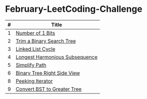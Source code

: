 # February-LeetCoding-Challenge

| # | Title 
|---| ----- 
|1|[Number of 1 Bits](https://leetcode.com/explore/challenge/card/february-leetcoding-challenge-2021/584/week-1-february-1st-february-7th/3625/)|
|2|[Trim a Binary Search Tree](https://leetcode.com/explore/challenge/card/february-leetcoding-challenge-2021/584/week-1-february-1st-february-7th/3626/)|
|3|[Linked List Cycle](https://leetcode.com/explore/challenge/card/february-leetcoding-challenge-2021/584/week-1-february-1st-february-7th/3627/)|
|4|[Longest Harmonious Subsequence](https://leetcode.com/explore/challenge/card/february-leetcoding-challenge-2021/584/week-1-february-1st-february-7th/3628/)|
|5|[Simplify Path](https://leetcode.com/explore/challenge/card/february-leetcoding-challenge-2021/584/week-1-february-1st-february-7th/3629/)|
|6|[Binary Tree Right Side View](https://leetcode.com/explore/challenge/card/february-leetcoding-challenge-2021/584/week-1-february-1st-february-7th/3630/)|
|8|[Peeking Iterator](https://leetcode.com/explore/challenge/card/february-leetcoding-challenge-2021/585/week-2-february-8th-february-14th/3633/)|
|9|[Convert BST to Greater Tree](https://leetcode.com/explore/challenge/card/february-leetcoding-challenge-2021/585/week-2-february-8th-february-14th/3634/)|
